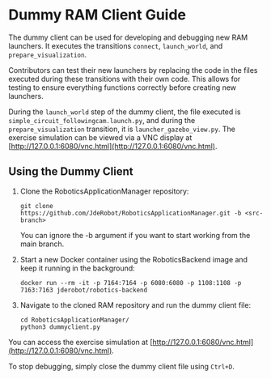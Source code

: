 # Dummy RAM Client Guide

The dummy client can be used for developing and debugging new RAM launchers. It executes the transitions `connect`, `launch_world`, and `prepare_visualization`. 

Contributors can test their new launchers by replacing the code in the files executed during these transitions with their own code. This allows for testing to ensure everything functions correctly before creating new launchers. 

During the `launch_world` step of the dummy client, the file executed is `simple_circuit_followingcam.launch.py`, and during the `prepare_visualization` transition, it is `launcher_gazebo_view.py`. The exercise simulation can be viewed via a VNC display at [http://127.0.0.1:6080/vnc.html](http://127.0.0.1:6080/vnc.html).

## Using the Dummy Client

1. Clone the RoboticsApplicationManager repository:
   ```
   git clone https://github.com/JdeRobot/RoboticsApplicationManager.git -b <src-branch>
   ```
   You can ignore the -b argument if you want to start working from the main branch. 

2. Start a new Docker container using the RoboticsBackend image and keep it running in the background:
   ```
   docker run --rm -it -p 7164:7164 -p 6080:6080 -p 1108:1108 -p 7163:7163 jderobot/robotics-backend
   ```

3. Navigate to the cloned RAM repository and run the dummy client file:
   ```
   cd RoboticsApplicationManager/
   python3 dummyclient.py
   ```

You can access the exercise simulation at [http://127.0.0.1:6080/vnc.html](http://127.0.0.1:6080/vnc.html).

To stop debugging, simply close the dummy client file using `Ctrl+D`.

